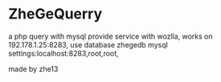 # ZheGeQuerry
a php query with mysql
provide service with wozlla,
 works on 192.178.1.25:8283,
use database zhegedb
mysql settings:localhost:8283,root,root,

made by zhe13
